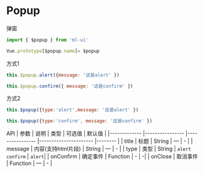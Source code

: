 # Popup

弹窗
```js
import { $popup } from 'ml-ui'

Vue.prototype[$popup.name]= $popup
```
方式1
```js
this.$popup.alert({message: '这是alert' }) 

this.$popup.confirm({ message: '这是confirm' }) 
```
方式2 
```js
this.$popup({type:'alert',message: '这是alert' }) 

this.$popup({type:'confirm', message: '这是confirm' }) 
```
API
| 参数          | 说明            | 类型            | 可选值                 | 默认值   |
|-------------  |---------------- |---------------- |---------------------- |-------- |
| title         | 标题   | String  | — | - |
| message         | 内容(支持html片段)   | String  | — | - |
| type         | 类型   | String  | `alert` `confirm`  |  `alert`| 
| onConfirm        | 确定事件   | Function  | - |  -| 
| onClose         | 取消事件   | Function  | — | - |
